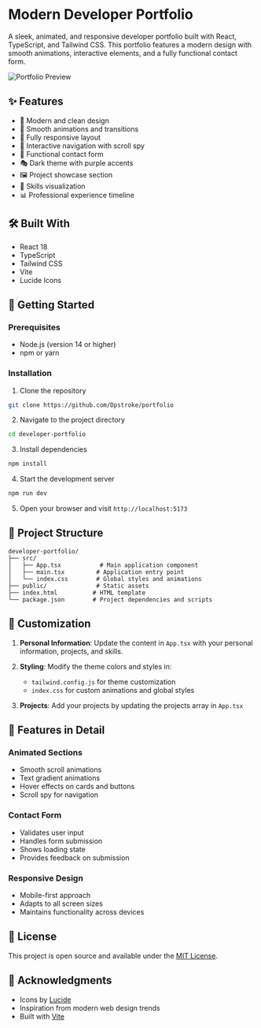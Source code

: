 # Modern Developer Portfolio

A sleek, animated, and responsive developer portfolio built with React, TypeScript, and Tailwind CSS. This portfolio features a modern design with smooth animations, interactive elements, and a fully functional contact form.

![Portfolio Preview](https://images.unsplash.com/photo-1517694712202-14dd9538aa97?auto=format&fit=crop&q=80&w=1200)

## ✨ Features

- 🎨 Modern and clean design
- 🌟 Smooth animations and transitions
- 📱 Fully responsive layout
- 🎯 Interactive navigation with scroll spy
- 📝 Functional contact form
- 🎭 Dark theme with purple accents
- 🖼️ Project showcase section
- 💪 Skills visualization
- 📊 Professional experience timeline

## 🛠️ Built With

- React 18
- TypeScript
- Tailwind CSS
- Vite
- Lucide Icons

## 🚀 Getting Started

### Prerequisites

- Node.js (version 14 or higher)
- npm or yarn

### Installation

1. Clone the repository
```bash
git clone https://github.com/Dpstroke/portfolio
```

2. Navigate to the project directory
```bash
cd developer-portfolio
```

3. Install dependencies
```bash
npm install
```

4. Start the development server
```bash
npm run dev
```

5. Open your browser and visit `http://localhost:5173`

## 📁 Project Structure

```
developer-portfolio/
├── src/
│   ├── App.tsx           # Main application component
│   ├── main.tsx         # Application entry point
│   └── index.css        # Global styles and animations
├── public/              # Static assets
├── index.html          # HTML template
└── package.json        # Project dependencies and scripts
```

## 🎨 Customization

1. **Personal Information**: Update the content in `App.tsx` with your personal information, projects, and skills.

2. **Styling**: Modify the theme colors and styles in:
   - `tailwind.config.js` for theme customization
   - `index.css` for custom animations and global styles

3. **Projects**: Add your projects by updating the projects array in `App.tsx`

## 🌟 Features in Detail

### Animated Sections
- Smooth scroll animations
- Text gradient animations
- Hover effects on cards and buttons
- Scroll spy for navigation

### Contact Form
- Validates user input
- Handles form submission
- Shows loading state
- Provides feedback on submission

### Responsive Design
- Mobile-first approach
- Adapts to all screen sizes
- Maintains functionality across devices

## 📝 License

This project is open source and available under the [MIT License](LICENSE).



## 🙏 Acknowledgments

- Icons by [Lucide](https://lucide.dev)
- Inspiration from modern web design trends
- Built with [Vite](https://vitejs.dev)
